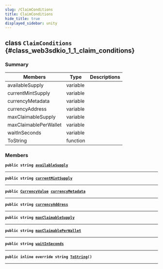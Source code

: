```yaml
---
slug: /ClaimConditions
title: ClaimConditions
hide_title: true
displayed_sidebar: unity
---
```


## class `ClaimConditions` {#class_web3sdkio_1_1_claim_conditions}

### Summary

| Members               | Type     | Descriptions |
| --------------------- | -------- | ------------ |
| availableSupply       | variable |              |
| currentMintSupply     | variable |              |
| currencyMetadata      | variable |              |
| currencyAddress       | variable |              |
| maxClaimableSupply    | variable |              |
| maxClaimablePerWallet | variable |              |
| waitInSeconds         | variable |              |
| ToString              | function |              |

### Members

**`public string `[`availableSupply`](#class_web3sdkio_1_1_claim_conditions_1a05063b44ef4382620ac534bee0e0ed0b)**

---

**`public string `[`currentMintSupply`](#class_web3sdkio_1_1_claim_conditions_1a199d21010fe8174122725dd22b73388c)**

---

**`public `[`CurrencyValue`](docs/unity/CurrencyValue.md#struct_web3sdkio_1_1_currency_value)` `[`currencyMetadata`](#class_web3sdkio_1_1_claim_conditions_1a6a88e5223560666ebacc34fbaf65e670)**

---

**`public string `[`currencyAddress`](#class_web3sdkio_1_1_claim_conditions_1a4e1d860cdab46bd8917d1658353dd1b7)**

---

**`public string `[`maxClaimableSupply`](#class_web3sdkio_1_1_claim_conditions_1a882d8011a1be4b6cb11ee36954961b5c)**

---

**`public string `[`maxClaimablePerWallet`](#class_web3sdkio_1_1_claim_conditions_1a828b814135eec1c17b68ee941d0aff27)**

---

**`public string `[`waitInSeconds`](#class_web3sdkio_1_1_claim_conditions_1ae1cf9fb214afce4c675dc664f24e522d)**

---

**`public inline override string `[`ToString`](#class_web3sdkio_1_1_claim_conditions_1a5bbe0aae1c26602df340a54cc476db9c)`()`**

---

